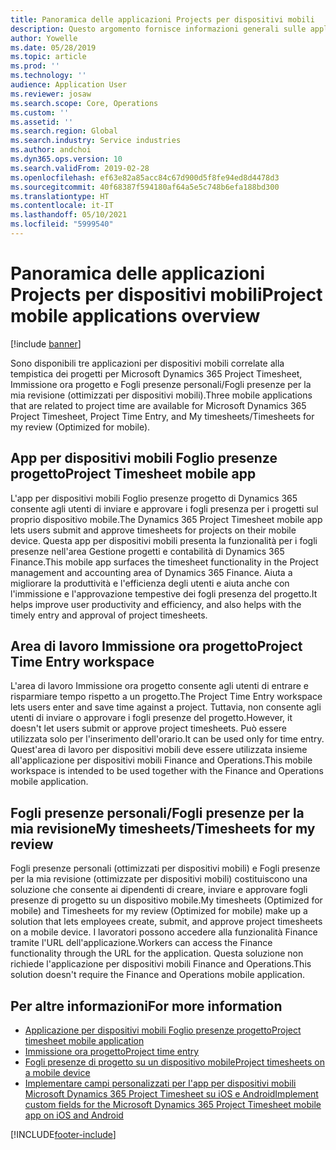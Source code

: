 ```yaml
---
title: Panoramica delle applicazioni Projects per dispositivi mobili
description: Questo argomento fornisce informazioni generali sulle applicazioni relative alla tempistica dei progetti per Microsoft Dynamics 365 Project Timesheet, Immissione ora progetto e Fogli presenze personali/Fogli presenze disponibili su un dispositivo mobile.
author: Yowelle
ms.date: 05/28/2019
ms.topic: article
ms.prod: ''
ms.technology: ''
audience: Application User
ms.reviewer: josaw
ms.search.scope: Core, Operations
ms.custom: ''
ms.assetid: ''
ms.search.region: Global
ms.search.industry: Service industries
ms.author: andchoi
ms.dyn365.ops.version: 10
ms.search.validFrom: 2019-02-28
ms.openlocfilehash: ef63e82a85acc84c67d900d5f8fe94ed8d4478d3
ms.sourcegitcommit: 40f68387f594180af64a5e5c748b6efa188bd300
ms.translationtype: HT
ms.contentlocale: it-IT
ms.lasthandoff: 05/10/2021
ms.locfileid: "5999540"
---
```

# <a name="project-mobile-applications-overview"></a><span data-ttu-id="af8d7-103">Panoramica delle applicazioni Projects per dispositivi mobili</span><span class="sxs-lookup"><span data-stu-id="af8d7-103">Project mobile applications overview</span></span>

[!include [banner](../includes/banner.md)]

<span data-ttu-id="af8d7-104">Sono disponibili tre applicazioni per dispositivi mobili correlate alla tempistica dei progetti per Microsoft Dynamics 365 Project Timesheet, Immissione ora progetto e Fogli presenze personali/Fogli presenze per la mia revisione (ottimizzati per dispositivi mobili).</span><span class="sxs-lookup"><span data-stu-id="af8d7-104">Three mobile applications that are related to project time are available for Microsoft Dynamics 365 Project Timesheet, Project Time Entry, and My timesheets/Timesheets for my review (Optimized for mobile).</span></span>

## <a name="project-timesheet-mobile-app"></a><span data-ttu-id="af8d7-105">App per dispositivi mobili Foglio presenze progetto</span><span class="sxs-lookup"><span data-stu-id="af8d7-105">Project Timesheet mobile app</span></span>

<span data-ttu-id="af8d7-106">L'app per dispositivi mobili Foglio presenze progetto di Dynamics 365 consente agli utenti di inviare e approvare i fogli presenza per i progetti sul proprio dispositivo mobile.</span><span class="sxs-lookup"><span data-stu-id="af8d7-106">The Dynamics 365 Project Timesheet mobile app lets users submit and approve timesheets for projects on their mobile device.</span></span> <span data-ttu-id="af8d7-107">Questa app per dispositivi mobili presenta la funzionalità per i fogli presenze nell'area Gestione progetti e contabilità di Dynamics 365 Finance.</span><span class="sxs-lookup"><span data-stu-id="af8d7-107">This mobile app surfaces the timesheet functionality in the Project management and accounting area of Dynamics 365 Finance.</span></span> <span data-ttu-id="af8d7-108">Aiuta a migliorare la produttività e l'efficienza degli utenti e aiuta anche con l'immissione e l'approvazione tempestive dei fogli presenza del progetto.</span><span class="sxs-lookup"><span data-stu-id="af8d7-108">It helps improve user productivity and efficiency, and also helps with the timely entry and approval of project timesheets.</span></span>

## <a name="project-time-entry-workspace"></a><span data-ttu-id="af8d7-109">Area di lavoro Immissione ora progetto</span><span class="sxs-lookup"><span data-stu-id="af8d7-109">Project Time Entry workspace</span></span>

<span data-ttu-id="af8d7-110">L'area di lavoro Immissione ora progetto consente agli utenti di entrare e risparmiare tempo rispetto a un progetto.</span><span class="sxs-lookup"><span data-stu-id="af8d7-110">The Project Time Entry workspace lets users enter and save time against a project.</span></span> <span data-ttu-id="af8d7-111">Tuttavia, non consente agli utenti di inviare o approvare i fogli presenze del progetto.</span><span class="sxs-lookup"><span data-stu-id="af8d7-111">However, it doesn't let users submit or approve project timesheets.</span></span> <span data-ttu-id="af8d7-112">Può essere utilizzata solo per l'inserimento dell'orario.</span><span class="sxs-lookup"><span data-stu-id="af8d7-112">It can be used only for time entry.</span></span> <span data-ttu-id="af8d7-113">Quest'area di lavoro per dispositivi mobili deve essere utilizzata insieme all'applicazione per dispositivi mobili Finance and Operations.</span><span class="sxs-lookup"><span data-stu-id="af8d7-113">This mobile workspace is intended to be used together with the Finance and Operations mobile application.</span></span>

## <a name="my-timesheetstimesheets-for-my-review"></a><span data-ttu-id="af8d7-114">Fogli presenze personali/Fogli presenze per la mia revisione</span><span class="sxs-lookup"><span data-stu-id="af8d7-114">My timesheets/Timesheets for my review</span></span>

<span data-ttu-id="af8d7-115">Fogli presenze personali (ottimizzati per dispositivi mobili) e Fogli presenze per la mia revisione (ottimizzate per dispositivi mobili) costituiscono una soluzione che consente ai dipendenti di creare, inviare e approvare fogli presenze di progetto su un dispositivo mobile.</span><span class="sxs-lookup"><span data-stu-id="af8d7-115">My timesheets (Optimized for mobile) and Timesheets for my review (Optimized for mobile) make up a solution that lets employees create, submit, and approve project timesheets on a mobile device.</span></span> <span data-ttu-id="af8d7-116">I lavoratori possono accedere alla funzionalità Finance tramite l'URL dell'applicazione.</span><span class="sxs-lookup"><span data-stu-id="af8d7-116">Workers can access the Finance functionality through the URL for the application.</span></span> <span data-ttu-id="af8d7-117">Questa soluzione non richiede l'applicazione per dispositivi mobili Finance and Operations.</span><span class="sxs-lookup"><span data-stu-id="af8d7-117">This solution doesn't require the Finance and Operations mobile application.</span></span>

## <a name="for-more-information"></a><span data-ttu-id="af8d7-118">Per altre informazioni</span><span class="sxs-lookup"><span data-stu-id="af8d7-118">For more information</span></span>

- [<span data-ttu-id="af8d7-119">Applicazione per dispositivi mobili Foglio presenze progetto</span><span class="sxs-lookup"><span data-stu-id="af8d7-119">Project timesheet mobile application</span></span>](project-timesheet.md)
- [<span data-ttu-id="af8d7-120">Immissione ora progetto</span><span class="sxs-lookup"><span data-stu-id="af8d7-120">Project time entry</span></span>]( project-time-entry-mobile-workspace.md)
- [<span data-ttu-id="af8d7-121">Fogli presenze di progetto su un dispositivo mobile</span><span class="sxs-lookup"><span data-stu-id="af8d7-121">Project timesheets on a mobile device</span></span>](Mobile-timesheets.md)
- [<span data-ttu-id="af8d7-122">Implementare campi personalizzati per l'app per dispositivi mobili Microsoft Dynamics 365 Project Timesheet su iOS e Android</span><span class="sxs-lookup"><span data-stu-id="af8d7-122">Implement custom fields for the Microsoft Dynamics 365 Project Timesheet mobile app on iOS and Android</span></span>](custom-fields-mobile.md)


[!INCLUDE[footer-include](../includes/footer-banner.md)]